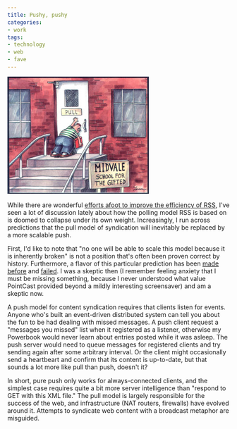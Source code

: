 ```yaml
---
title: Pushy, pushy
categories:
- work
tags:
- technology
- web
- fave
---
```


![midvale.jpg][1]

   [1]: midvale.jpg

While there are wonderful [efforts afoot to improve the efficiency of RSS][2], I've seen a lot of discussion lately about how the polling model RSS is based on is doomed to collapse under its own weight.  Increasingly, I run across predictions that the pull model of syndication will inevitably be replaced by a more scalable push.

   [2]: http://bobwyman.pubsub.com/main/2004/09/using_rfc3229_w.html

First, I'd like to note that "no one will be able to scale this model because it is inherently broken" is not a position that's often been proven correct by history.  Furthermore, a flavor of this particular prediction has been [made before][3] and [failed][4].  I was a skeptic then (I remember feeling anxiety that I must be missing something, because I never understood what value PointCast provided beyond a mildly interesting screensaver) and am a skeptic now.

   [3]: http://www.wired.com/wired/archive/5.03/
   [4]: http://www.fool.com/EveningNews/foth/1999/foth990707.htm

A push model for content syndication requires that clients listen for events.  Anyone who's built an event-driven distributed system can tell you about the fun to be had dealing with missed messages.  A push client request a "messages you missed" list when it registered as a listener, otherwise my Powerbook would never learn about entries posted while it was asleep.  The push server would need to queue messages for registered clients and try sending again after some arbitrary interval.  Or the client might occasionally send a heartbeart and confirm that its content is up-to-date, but that sounds a lot more like pull than push, doesn't it?

In short, pure push only works for always-connected clients, and the simplest case requires quite a bit more server intelligence than "respond to GET with this XML file."  The pull model is largely responsible for the success of the web, and infrastructure (NAT routers, firewalls) have evolved around it.  Attempts to syndicate web content with a broadcast metaphor are misguided.
